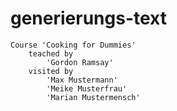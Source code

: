 # generierungs-text
```
Course 'Cooking for Dummies'
	teached by 
		'Gordon Ramsay'
	visited by 
		'Max Mustermann'
		'Meike Musterfrau'
		'Marian Mustermensch'
```
